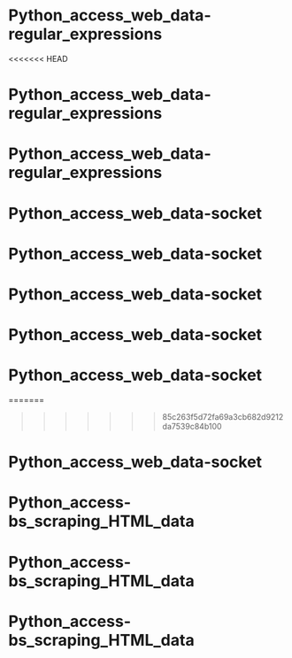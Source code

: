 # Python_access_web_data-regular_expressions
<<<<<<< HEAD
# Python_access_web_data-regular_expressions
# Python_access_web_data-regular_expressions
# Python_access_web_data-socket
# Python_access_web_data-socket
# Python_access_web_data-socket
# Python_access_web_data-socket
# Python_access_web_data-socket
=======

>>>>>>> 85c263f5d72fa69a3cb682d9212da7539c84b100
# Python_access_web_data-socket
# Python_access-bs_scraping_HTML_data
# Python_access-bs_scraping_HTML_data
# Python_access-bs_scraping_HTML_data
